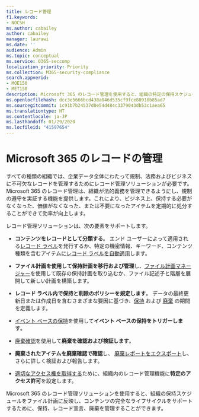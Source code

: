 ```yaml
---
title: レコード管理
f1.keywords:
- NOCSH
ms.author: cabailey
author: cabailey
manager: laurawi
ms.date: ''
audience: Admin
ms.topic: conceptual
ms.service: O365-seccomp
localization_priority: Priority
ms.collection: M365-security-compliance
search.appverid:
- MOE150
- MET150
description: Microsoft 365 のレコード管理を使用すると、組織の特定の保持スケジュールをファイル計画に適用し、コンテンツの完全なライフサイクルをサポートするために、保持、レコード宣言、廃棄を管理することができます。
ms.openlocfilehash: dcc3e5666bcd438a046d535cf9fce88910b85ad7
ms.sourcegitcommit: 1c91b7b24537d0e54d484c3379043db53c1aea65
ms.translationtype: HT
ms.contentlocale: ja-JP
ms.lasthandoff: 01/29/2020
ms.locfileid: "41597654"
---
```

# <a name="records-management-in-microsoft-365"></a>Microsoft 365 のレコードの管理

すべての種類の組織では、企業データ全体にわたって規制、法務およびビジネスに不可欠なレコードを管理するためにレコード管理ソリューションが必要です。 Microsoft 365 のレコード管理は、組織が法的義務を管理できるようにし、規制の遵守を実証する機能を提供します。これにより、ビジネス上、保持する必要がなくなった、価値がなくなった、または不要になったアイテムを定期的に処分することができて効率が向上します。

レコード管理ソリューションは、次の要素をサポートします。

- **コンテンツをレコードとして分類する**。 エンド ユーザーによって適用される[レコード ラベル](records.md)を発行するか、特定の機密情報、キーワード、コンテンツ種類を含むアイテムに[レコード ラベルを自動適用](labels.md#applying-a-retention-label-automatically-based-on-conditions)します。

- **ファイル計画を使用して保持計画を移行および管理**し、[ファイル計画マネージャー](file-plan-manager.md)を使用して既存の保持計画を取り込むか、ファイル記述子と階層を展開して新しい計画を構築します。

- **レコード ラベル内で保持と削除のポリシーを規定します**。 データの最終更新日または作成日を含むさまざまな要因に基づき、[保持](retention-policies.md#retaining-content-for-a-specific-period-of-time) および [廃棄](retention-policies.md#deleting-content-thats-older-than-a-specific-age) の期間を定義します。

- [イベント ベースの保持](event-driven-retention.md)を使用して**イベント ベースの保持をトリガーします**。

- [廃棄確認](disposition-reviews.md)を使用して**廃棄を確認および検証します**。

- **廃棄されたアイテムを廃棄確認で確認**し、 [廃棄レポートをエクスポート](disposition-reviews.md#export-the-disposition-items)し、さらに詳しく検証および報告します。

- [適切なアクセス権を取得する](../security/office-365-security/permissions-in-the-security-and-compliance-center.md)ために、組織内のレコード管理機能に**特定のアクセス許可**を設定します。

Microsoft 365 のレコード管理ソリューションを使用すると、組織の保持スケジュールをファイル計画に反映し、コンテンツの完全なライフサイクルをサポートするために、保持、レコード宣言、廃棄を管理することができます。
